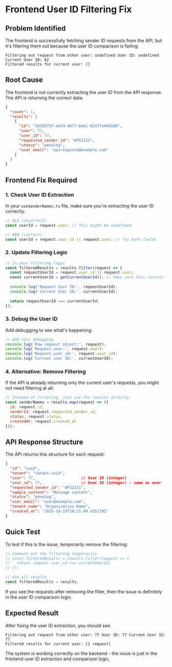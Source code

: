 # Frontend User ID Filtering Fix

## Problem Identified

The frontend is successfully fetching sender ID requests from the API, but it's filtering them out because the user ID comparison is failing:

```
Filtering out request from other user: undefined User ID: undefined Current User ID: 62
Filtered results for current user: []
```

## Root Cause

The frontend is not correctly extracting the user ID from the API response. The API is returning the correct data:

```json
{
  "count": 1,
  "results": [
    {
      "id": "2615873f-eb7d-4677-8a61-62dffe449188",
      "user": 77,
      "user_id": 77,
      "requested_sender_id": "API2121",
      "status": "pending",
      "user_email": "apiresponse@example.com"
    }
  ]
}
```

## Frontend Fix Required

### 1. Check User ID Extraction

In your `useSenderNames.ts` file, make sure you're extracting the user ID correctly:

```javascript
// OLD (incorrect)
const userId = request.user; // This might be undefined

// NEW (correct)
const userId = request.user_id || request.user; // Try both fields
```

### 2. Update Filtering Logic

```javascript
// In your filtering logic
const filteredResults = results.filter(request => {
  const requestUserId = request.user_id || request.user;
  const currentUserId = getCurrentUserId(); // Make sure this returns the correct ID
  
  console.log('Request User ID:', requestUserId);
  console.log('Current User ID:', currentUserId);
  
  return requestUserId === currentUserId;
});
```

### 3. Debug the User ID

Add debugging to see what's happening:

```javascript
// Add this debugging
console.log('Raw request object:', request);
console.log('Request.user:', request.user);
console.log('Request.user_id:', request.user_id);
console.log('Current user ID:', currentUserId);
```

### 4. Alternative: Remove Filtering

If the API is already returning only the current user's requests, you might not need filtering at all:

```javascript
// Instead of filtering, just use the results directly
const senderNames = results.map(request => ({
  id: request.id,
  senderId: request.requested_sender_id,
  status: request.status,
  createdAt: request.created_at
}));
```

## API Response Structure

The API returns this structure for each request:

```json
{
  "id": "uuid",
  "tenant": "tenant-uuid", 
  "user": 77,                    // User ID (integer)
  "user_id": 77,                 // User ID (integer) - same as user
  "requested_sender_id": "API2121",
  "sample_content": "Message content",
  "status": "pending",
  "user_email": "user@example.com",
  "tenant_name": "Organization Name",
  "created_at": "2025-10-19T18:21:49.435729Z"
}
```

## Quick Test

To test if this is the issue, temporarily remove the filtering:

```javascript
// Comment out the filtering temporarily
// const filteredResults = results.filter(request => {
//   return request.user_id === currentUserId;
// });

// Use all results
const filteredResults = results;
```

If you see the requests after removing the filter, then the issue is definitely in the user ID comparison logic.

## Expected Result

After fixing the user ID extraction, you should see:

```
Filtering out request from other user: 77 User ID: 77 Current User ID: 77
Filtered results for current user: [1 request]
```

The system is working correctly on the backend - the issue is just in the frontend user ID extraction and comparison logic.






